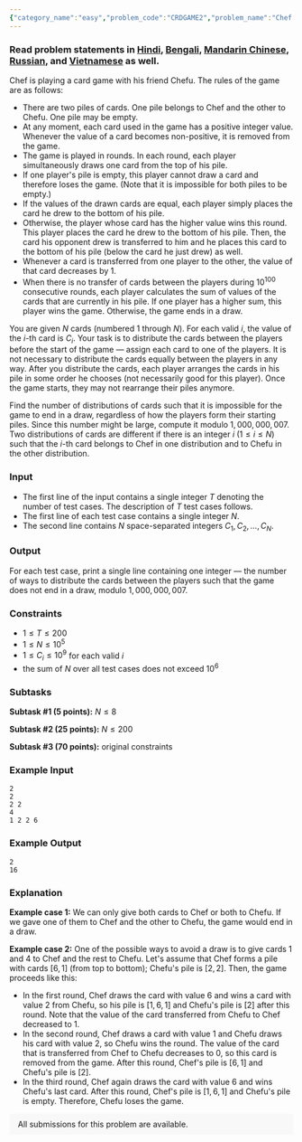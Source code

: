 ```yaml
---
{"category_name":"easy","problem_code":"CRDGAME2","problem_name":"Chef and Trump Cards","problemComponents":{"constraints":"","constraintsState":false,"subtasks":"","subtasksState":false,"inputFormat":"","inputFormatState":false,"outputFormat":"","outputFormatState":false,"sampleTestCases":{"0":{"id":1,"input":"2\r\n2\r\n2 2\r\n4\r\n1 2 2 6","output":"2\r\n16","explanation":"**Example case 1:** We can only give both cards to Chef or both to Chefu. If we gave one of them to Chef and the other to Chefu, the game would end in a draw.\r\n\r\n**Example case 2:** One of the possible ways to avoid a draw is to give cards $1$ and $4$ to Chef and the rest to Chefu. Let\u0027s assume that Chef forms a pile with cards $[6,1]$ (from top to bottom); Chefu\u0027s pile is $[2,2]$. Then, the game proceeds like this:\r\n- In the first round, Chef draws the card with value $6$ and wins a card with value $2$ from Chefu, so his pile is $[1,6,1]$ and Chefu\u0027s pile is $[2]$ after this round. Note that the value of the card transferred from Chefu to Chef decreased to $1$.\r\n- In the second round, Chef draws a card with value $1$ and Chefu draws his card with value $2$, so Chefu wins the round. The value of the card that is transferred from Chef to Chefu decreases to $0$, so this card is removed from the game. After this round, Chef\u0027s pile is $[6,1]$ and Chefu\u0027s pile is $[2]$.\r\n- In the third round, Chef again draws the card with value $6$ and wins Chefu\u0027s last card. After this round, Chef\u0027s pile is $[1,6,1]$ and Chefu\u0027s pile is empty. Therefore, Chefu loses the game.","isDeleted":false}}},"video_editorial_url":"https://youtu.be/AW238OpD6BY","languages_supported":{"0":"CPP14","1":"C","2":"JAVA","3":"PYTH 3.6","4":"CPP17","5":"PYTH","6":"PYP3","7":"CS2","8":"ADA","9":"PYPY","10":"TEXT","11":"PAS fpc","12":"NODEJS","13":"RUBY","14":"PHP","15":"GO","16":"HASK","17":"TCL","18":"PERL","19":"SCALA","20":"LUA","21":"kotlin","22":"BASH","23":"JS","24":"LISP sbcl","25":"rust","26":"PAS gpc","27":"BF","28":"CLOJ","29":"R","30":"D","31":"CAML","32":"FORT","33":"ASM","34":"swift","35":"FS","36":"WSPC","37":"LISP clisp","38":"SQL","39":"SCM guile","40":"PERL6","41":"ERL","42":"CLPS","43":"ICK","44":"NICE","45":"PRLG","46":"ICON","47":"COB","48":"SCM chicken","49":"PIKE","50":"SCM qobi","51":"ST","52":"SQLQ","53":"NEM"},"max_timelimit":1,"source_sizelimit":50000,"problem_author":"utkarsh911","problem_tester":"","date_added":"7-07-2020","tags":{"0":"basic","1":"combinatorics","2":"modular","3":"observation","4":"sept20","5":"utkarsh911","6":"utkarsh911"},"problem_difficulty_level":"Easy","best_tag":"","editorial_url":"https://discuss.codechef.com/problems/CRDGAME2","time":{"view_start_date":1600075802,"submit_start_date":1600075802,"visible_start_date":1600075802,"end_date":1735669800},"is_direct_submittable":false,"problemDiscussURL":"https://discuss.codechef.com/search?q=CRDGAME2","is_proctored":false,"visitedContests":{},"layout":"problem"}
---
```

### Read problem statements in [Hindi](https://www.codechef.com/download/translated/SEPT20/hindi/CRDGAME2.pdf), [Bengali](https://www.codechef.com/download/translated/SEPT20/bengali/CRDGAME2.pdf), [Mandarin Chinese](https://www.codechef.com/download/translated/SEPT20/mandarin/CRDGAME2.pdf), [Russian](https://www.codechef.com/download/translated/SEPT20/russian/CRDGAME2.pdf), and [Vietnamese](https://www.codechef.com/download/translated/SEPT20/vietnamese/CRDGAME2.pdf) as well.

Chef is playing a card game with his friend Chefu. The rules of the game are as follows:
- There are two piles of cards. One pile belongs to Chef and the other to Chefu. One pile may be empty.
- At any moment, each card used in the game has a positive integer value. Whenever the value of a card becomes non-positive, it is removed from the game.
- The game is played in rounds. In each round, each player simultaneously draws one card from the top of his pile.
- If one player's pile is empty, this player cannot draw a card and therefore loses the game. (Note that it is impossible for both piles to be empty.)
- If the values of the drawn cards are equal, each player simply places the card he drew to the bottom of his pile.
- Otherwise, the player whose card has the higher value wins this round. This player places the card he drew to the bottom of his pile. Then, the card his opponent drew is transferred to him and he places this card to the bottom of his pile (below the card he just drew) as well.
- Whenever a card is transferred from one player to the other, the value of that card decreases by $1$.
- When there is no transfer of cards between the players during $10^{100}$ consecutive rounds, each player calculates the sum of values of the cards that are currently in his pile. If one player has a higher sum, this player wins the game. Otherwise, the game ends in a draw.

You are given $N$ cards (numbered $1$ through $N$). For each valid $i$, the value of the $i$-th card is $C_i$. Your task is to distribute the cards between the players before the start of the game ― assign each card to one of the players. It is not necessary to distribute the cards equally between the players in any way. After you distribute the cards, each player arranges the cards in his pile in some order he chooses (not necessarily good for this player). Once the game starts, they may not rearrange their piles anymore.

Find the number of distributions of cards such that it is impossible for the game to end in a draw, regardless of how the players form their starting piles. Since this number might be large, compute it modulo $1,000,000,007$. Two distributions of cards are different if there is an integer $i$ ($1 \le i \le N$) such that the $i$-th card belongs to Chef in one distribution and to Chefu in the other distribution.

### Input
- The first line of the input contains a single integer $T$ denoting the number of test cases. The description of $T$ test cases follows.
- The first line of each test case contains a single integer $N$.
- The second line contains $N$ space-separated integers $C_1, C_2, \ldots, C_N$.

### Output
For each test case, print a single line containing one integer ― the number of ways to distribute the cards between the players such that the game does not end in a draw, modulo $1,000,000,007$.

### Constraints
- $1 \le T \le 200$
- $1 \le N \le 10^5$
- $1 \le C_i \le 10^9$ for each valid $i$
- the sum of $N$ over all test cases does not exceed $10^6$

### Subtasks
**Subtask #1 (5 points):** $N \le 8$

**Subtask #2 (25 points):** $N \le 200$

**Subtask #3 (70 points):** original constraints 

### Example Input
```
2
2
2 2
4
1 2 2 6
```

### Example Output
```
2
16
```

### Explanation
**Example case 1:** We can only give both cards to Chef or both to Chefu. If we gave one of them to Chef and the other to Chefu, the game would end in a draw.

**Example case 2:** One of the possible ways to avoid a draw is to give cards $1$ and $4$ to Chef and the rest to Chefu. Let's assume that Chef forms a pile with cards $[6,1]$ (from top to bottom); Chefu's pile is $[2,2]$. Then, the game proceeds like this:
- In the first round, Chef draws the card with value $6$ and wins a card with value $2$ from Chefu, so his pile is $[1,6,1]$ and Chefu's pile is $[2]$ after this round. Note that the value of the card transferred from Chefu to Chef decreased to $1$.
- In the second round, Chef draws a card with value $1$ and Chefu draws his card with value $2$, so Chefu wins the round. The value of the card that is transferred from Chef to Chefu decreases to $0$, so this card is removed from the game. After this round, Chef's pile is $[6,1]$ and Chefu's pile is $[2]$.
- In the third round, Chef again draws the card with value $6$ and wins Chefu's last card. After this round, Chef's pile is $[1,6,1]$ and Chefu's pile is empty. Therefore, Chefu loses the game.

<aside style='background: #f8f8f8;padding: 10px 15px;'><div>All submissions for this problem are available.</div></aside>